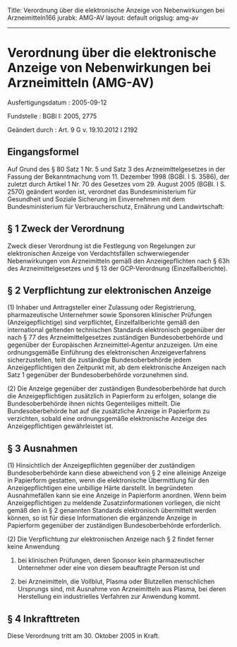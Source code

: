 Title: Verordnung über die elektronische Anzeige von Nebenwirkungen bei Arzneimitteln166
jurabk: AMG-AV
layout: default
origslug: amg-av


---

# Verordnung über die elektronische Anzeige von Nebenwirkungen bei Arzneimitteln (AMG-AV)

Ausfertigungsdatum
:   2005-09-12

Fundstelle
:   BGBl I: 2005, 2775

Geändert durch
:   Art. 9 G v. 19.10.2012 I 2192



## Eingangsformel

Auf Grund des § 80 Satz 1 Nr. 5 und Satz 3 des Arzneimittelgesetzes in
der Fassung der Bekanntmachung vom 11. Dezember 1998 (BGBl. I S.
3586), der zuletzt durch Artikel 1 Nr. 70 des Gesetzes vom 29. August
2005 (BGBl. I S. 2570) geändert worden ist, verordnet das
Bundesministerium für Gesundheit und Soziale Sicherung im Einvernehmen
mit dem Bundesministerium für Verbraucherschutz, Ernährung und
Landwirtschaft:


## § 1 Zweck der Verordnung

Zweck dieser Verordnung ist die Festlegung von Regelungen zur
elektronischen Anzeige von Verdachtsfällen schwerwiegender
Nebenwirkungen von Arzneimitteln gemäß den Anzeigepflichten nach § 63h
des Arzneimittelgesetzes und § 13 der GCP-Verordnung
(Einzelfallberichte).


## § 2 Verpflichtung zur elektronischen Anzeige

(1) Inhaber und Antragsteller einer Zulassung oder Registrierung,
pharmazeutische Unternehmer sowie Sponsoren klinischer Prüfungen
(Anzeigepflichtige) sind verpflichtet, Einzelfallberichte gemäß den
international geltenden technischen Standards elektronisch gegenüber
der nach § 77 des Arzneimittelgesetzes zuständigen Bundesoberbehörde
und gegenüber der Europäischen Arzneimittel-Agentur anzuzeigen. Um
eine ordnungsgemäße Einführung des elektronischen Anzeigeverfahrens
sicherzustellen, teilt die zuständige Bundesoberbehörde jedem
Anzeigepflichtigen den Zeitpunkt mit, ab dem elektronische Anzeigen
nach Satz 1 gegenüber der Bundesoberbehörde vorzunehmen sind.

(2) Die Anzeige gegenüber der zuständigen Bundesoberbehörde hat durch
die Anzeigepflichtigen zusätzlich in Papierform zu erfolgen, solange
die Bundesoberbehörde ihnen nichts Gegenteiliges mitteilt. Die
Bundesoberbehörde hat auf die zusätzliche Anzeige in Papierform zu
verzichten, sobald eine ordnungsgemäße elektronische Anzeige des
Anzeigepflichtigen gewährleistet ist.


## § 3 Ausnahmen

(1) Hinsichtlich der Anzeigepflichten gegenüber der zuständigen
Bundesoberbehörde kann diese abweichend von § 2 eine alleinige Anzeige
in Papierform gestatten, wenn die elektronische Übermittlung für den
Anzeigepflichtigen eine unbillige Härte darstellt. In begründeten
Ausnahmefällen kann sie eine Anzeige in Papierform anordnen. Wenn beim
Anzeigepflichtigen zu meldende Zusatzinformationen vorliegen, die
nicht gemäß den in § 2 genannten Standards elektronisch übermittelt
werden können, so ist für diese Informationen die ergänzende Anzeige
in Papierform gegenüber der zuständigen Bundesoberbehörde
erforderlich.

(2) Die Verpflichtung zur elektronischen Anzeige nach § 2 findet
ferner keine Anwendung

1.  bei klinischen Prüfungen, deren Sponsor kein pharmazeutischer
    Unternehmer oder eine von diesem beauftragte Person ist und


2.  bei Arzneimitteln, die Vollblut, Plasma oder Blutzellen menschlichen
    Ursprungs sind, mit Ausnahme von Arzneimitteln aus Plasma, bei deren
    Herstellung ein industrielles Verfahren zur Anwendung kommt.





## § 4 Inkrafttreten

Diese Verordnung tritt am 30. Oktober 2005 in Kraft.

